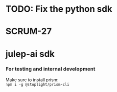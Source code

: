 # TODO: Fix the python sdk
# SCRUM-27

# julep-ai sdk


### For testing and internal development

Make sure to install prism:  
`npm i -g @stoplight/prism-cli`
